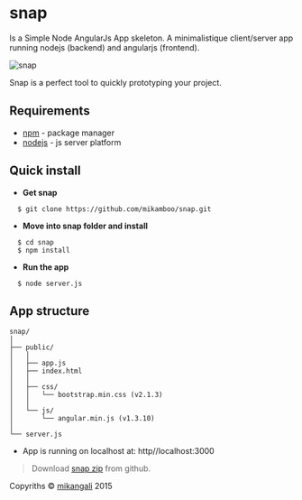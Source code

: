 # snap

Is a Simple Node AngularJs App skeleton.
A minimalistique client/server app running nodejs (backend) and angularjs (frontend).

![snap](http://www.mikangali.com/wp-content/uploads/2015/01/snap.jpg.jpg)

Snap is a perfect tool to quickly prototyping your project.

## Requirements

* [npm](https://www.npmjs.com/) - package manager
* [nodejs](http://nodejs.org/) - js server platform

## Quick install

* __Get snap__

```
  $ git clone https://github.com/mikamboo/snap.git
```

* __Move into snap folder and install__

```
  $ cd snap
  $ npm install
```

* __Run the app__

```
  $ node server.js
```

## App structure

	snap/
	│
	├── public/ 
	│   │
	│   ├──	app.js
	│   ├──	index.html
	│   │
	│   ├── css/
	│   │   └── bootstrap.min.css (v2.1.3)
	│   │
	│   └── js/ 	 
	│   	└── angular.min.js (v1.3.10)
	│
	└── server.js 

* App is running on localhost at: http//localhost:3000

> Download [snap zip](https://github.com/mikamboo/snap/archive/master.zip) from github.

Copyriths &copy; <a href="mikangali.com">mikangali</a> 2015

